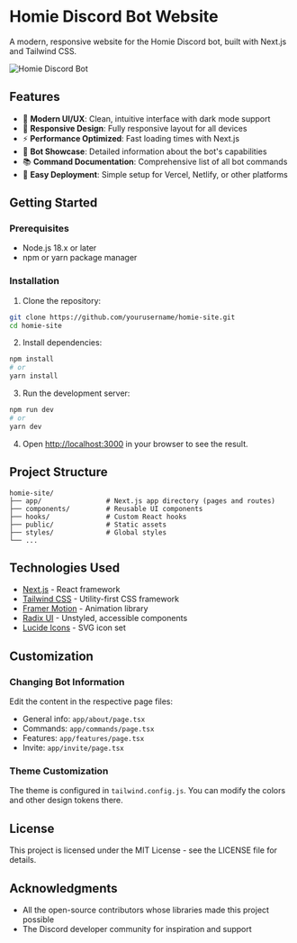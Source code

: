 # Homie Discord Bot Website

A modern, responsive website for the Homie Discord bot, built with Next.js and Tailwind CSS.

![Homie Discord Bot](https://via.placeholder.com/1200x600?text=Homie+Discord+Bot+Website)

## Features

- 🎨 **Modern UI/UX**: Clean, intuitive interface with dark mode support
- 🚀 **Responsive Design**: Fully responsive layout for all devices
- ⚡ **Performance Optimized**: Fast loading times with Next.js
- 🤖 **Bot Showcase**: Detailed information about the bot's capabilities
- 📚 **Command Documentation**: Comprehensive list of all bot commands
- 💾 **Easy Deployment**: Simple setup for Vercel, Netlify, or other platforms

## Getting Started

### Prerequisites

- Node.js 18.x or later
- npm or yarn package manager

### Installation

1. Clone the repository:
```bash
git clone https://github.com/yourusername/homie-site.git
cd homie-site
```

2. Install dependencies:
```bash
npm install
# or
yarn install
```

3. Run the development server:
```bash
npm run dev
# or
yarn dev
```

4. Open [http://localhost:3000](http://localhost:3000) in your browser to see the result.

## Project Structure

```
homie-site/
├── app/                # Next.js app directory (pages and routes)
├── components/         # Reusable UI components
├── hooks/              # Custom React hooks
├── public/             # Static assets
├── styles/             # Global styles
└── ...
```

## Technologies Used

- [Next.js](https://nextjs.org/) - React framework
- [Tailwind CSS](https://tailwindcss.com/) - Utility-first CSS framework
- [Framer Motion](https://www.framer.com/motion/) - Animation library
- [Radix UI](https://www.radix-ui.com/) - Unstyled, accessible components
- [Lucide Icons](https://lucide.dev/) - SVG icon set

## Customization

### Changing Bot Information

Edit the content in the respective page files:
- General info: `app/about/page.tsx`
- Commands: `app/commands/page.tsx`
- Features: `app/features/page.tsx`
- Invite: `app/invite/page.tsx`

### Theme Customization

The theme is configured in `tailwind.config.js`. You can modify the colors and other design tokens there.


## License

This project is licensed under the MIT License - see the LICENSE file for details.

## Acknowledgments

- All the open-source contributors whose libraries made this project possible
- The Discord developer community for inspiration and support
